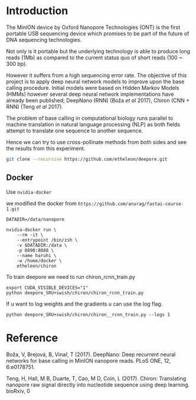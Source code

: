 # Introduction

The MinION device by Oxford Nanopore Technologies (ONT) is the first portable
USB sequencing device which promises to be part of the future of DNA sequencing technologies.

Not only is it portable but the underlying technology is able to produce long reads (1Mb) 
as compared to the current status quo of short reads (100 ~ 300 bp).

However it suffers from a high sequencing error rate.
The objective of this project is to apply deep neural network models to improve upon the base calling procedure. Initial models were based on Hidden Markov Models (HMMs)
however several deep neural network implementations have already been published;
DeepNano (RNN) (Boža _et al_ 2017), Chiron (CNN + RNN) (Teng _et al_ 2017).

The problem of base calling in computational biology runs parallel to
machine translation in natural language processing (NLP) as both fields
 attempt to translate one sequence to another sequence.

Hence we can try to use cross-pollinate methods from both sides and see the results from this experiment.

```bash
git clone --recursive https://github.com/etheleon/deepore.git
```

## Docker

Use `nvidia-docker`

we modified the docker from `https://github.com/anurag/fastai-course-1.git`


```
DATADIR=/data/nanopore

nvidia-docker run \
    --rm -it \
    --entrypoint /bin/zsh \
    -v $DATADIR:/data \
    -p 8890:8888 \
    --name haruhi \
    -w /home/docker \
    etheleon/chiron
```

To train deepore we need to run chiron_rcnn_train.py

```
export CUDA_VISIBLE_DEVICES="1"
python deepore_SRU+swish/chiron/chiron_rcnn_train.py
```

If u want to log weights and the gradients u can use the log flag. 

```
python deepore_SRU+swish/chiron/chiron__rcnn_train.py --logs 1
```

# Reference

Boža, V, Brejová, B, Vinař, T (2017). DeepNano: Deep recurrent neural networks for base calling in MinION nanopore reads. PLoS ONE, 12, 6:e0178751.

Teng, H, Hall, M B, Duarte, T, Cao, M D, Coin, L (2017). Chiron: Translating nanopore raw signal directly into nucleotide sequence using deep learning. bioRxiv, 
0

